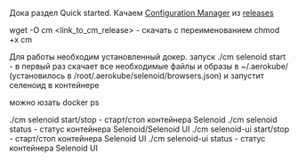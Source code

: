 Дока 
раздел Quick started.
Качаем [Configuration Manager](http://aerokube.com/cm/latest/) из [releases](https://github.com/aerokube/cm/releases/latest)

wget -O cm <link_to_cm_release> - скачать с переименованием 
chmod +x cm

Для работы необходим установленный докер.
запуск 
./cm selenoid start - в первый раз скачает все необходимые файлы и образы в ~/.aerokube/ (установилось в /root/.aerokube/selenoid/browsers.json)
и запустит селеноид в контейнере

можно юзать docker ps

./cm selenoid start/stop - старт/стоп контейнера Selenoid 
./cm selenoid status - статус контейнера Selenoid/Selenoid UI 
./cm selenoid-ui start/stop - старт/стоп контейнера Selenoid UI 
./cm selenoid-ui status - статус контейнера Selenoid UI